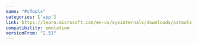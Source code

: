 ```yaml
---
name: "PsTools"
categories: ['app']
link: https://learn.microsoft.com/en-us/sysinternals/downloads/pstools
compatibility: emulation
versionFrom: "2.51"
---
```



